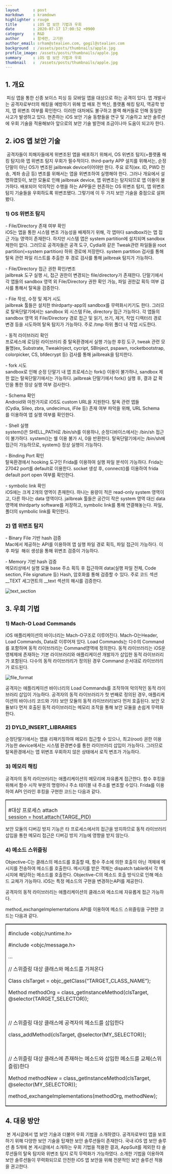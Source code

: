 ```yaml
---
layout		: post
markdown	: kramdown
highlighter	: rouge
title		: iOS 앱 보안 기법과 우회
date		: 2020-07-17 17:00:52 +0900
category	: R&D
author		: 함세련, 고기완
author_email: srham@stealien.com, gogil@stealien.com
background	: /assets/posts/thumbnails/apple.jpg
profile_image: /assets/posts/thumbnails/apple.jpg
summary		: iOS 앱 보안 기법과 우회
thumbnail	:  /assets/posts/thumbnails/apple.jpg
---
```


## **1\. 개요**

 피싱 앱을 통한 신종 보이스 피싱 등 모바일 앱을 대상으로 하는 공격이 있다. 앱 개발사는 공격자로부터의 해킹을 예방하기 위해 앱 배포 전 백신, 플랫폼 해킹 탐지, 역공학 방지, 앱 위변조 여부를 확인한다. 이러한 대처에도 불구하고 블랙 해커들로 인해 동일한 사고가 발생하고 있다. 현존하는 iOS 보안 기술 동향들을 연구 및 기술하고 보안 솔루션에 우회 기술을 적용해보아 앞으로의 보안 기술 발전에 조금이나마 도움이 되고자 한다.

## **2\. iOS 앱 보안 기술**

 공격자들이 피해자들에게 위변조된 앱을 배포하기 위해서, OS 위변조 탐지(=플랫폼 해킹 탐지)와 앱 위변조 탐지 우회가 필수적이다. third-party APP 설치를 위해서는, 순정단말이 아닌 OS가 변조된 jailbreak device이어야만 한다. 주요 로직(ex. ID, PWD 전송, 계좌 송금 등) 변조를 위해서는 앱을 위변조하여 실행해야 한다. 그러나 개요에서 설명하였듯이, 보안 모듈로 인해 jailbreak device, 앱 위변조는 탐지되므로 앱 이용이 불가하다. 배포되어 악의적인 수행을 하는 APP들은 현존하는 OS 위변조 탐지, 앱 위변조 탐지 기술들을 우회하도록 위변조됐다. 그렇기에 이 두 가지 보안 기술을 중점으로 살펴봤다.

### 1) OS 위변조 탐지 

\- File/Directory 존재 여부 확인  
iOS는 앱을 통한 시스템 변조 가능성을 배제하기 위해, 각 앱마다 sandbox라는 앱 접근 가능 영역이 존재한다. 하지만 시스템 앱은 system partition에 설치되며 sandbox 제한이 없다. 그러므로 공격자들은 공격 도구, Cydia와 같은 Tweak관련 파일들을 root partition(=system partition) 하위 경로에 저장한다. system partition 검사를 통해 탈옥 관련 파일 리스트를 추출한 후 경로 검사를 통해 jailbreak 탐지가 가능하다.  
  
\- File/Directory 접근 권한 확인/변조  
jailbreak 도구 실행 시, 접근 권한이 변경되는 file/directory가 존재한다. 단말기에서 각 앱들의 sandbox 영역 외 File/Directory 권한 확인 가능, 파일 권한값 획득 여부 검사를 통해서 탈옥을 검증한다.   
  
\- File 작성, 수정 및 제거 시도   
jailbreak 툴들은 설치한 thirdparty-app의 sandbox를 무력화시키기도 한다. 그러므로 탈옥단말기에서는 sandbox 외 시스템 File, directory 접근 가능하다. 각 앱들의 sandbox 영역 외 File/Directory 경로 접근 및 읽기, 쓰기, 제거, 작업 디렉터리 경로 변경 등을 시도하여 탈옥 탐지가 가능하다. 주로 /tmp 하위 폴더 내 작업 시도한다.  
  
\- 동적 라이브러리 확인  
프로세스에 로딩된 라이브러리 중 탈옥환경에서 실행 가능한 후킹 도구, tweak 관련 모듈명(ex, Substrate, TweakInject, cycript, SBInject, pspawn, rocketbootstrap, colorpicker, CS, bfdecrypt 등) 검사를 통해 jailbreak을 탐지한다.  
  
\- fork 시도  
sandbox로 인해 순정 단말기 내 앱 프로세스는 fork() 이용이 불가하나, sandbox 제한 없는 탈옥단말기에서는 가능하다. jailbreak 단말기에서 fork() 실행 후, 결과 값 확인을 통한 정상 실행 여부 검사한다.  
  
\- Schema 확인   
Android와 마찬가지로 iOS도 custom URL을 지원한다. 탈옥 관련 앱들(Cydia, Sileo, zbra, undecimus, iFile 등) 존재 여부 파악을 위해, URL Schema를 이용하여 앱 실행 여부를 확인한다.   
  
\- Shell 실행  
system()은 SHELL\_PATH로 /bin/sh를 이용하나, 순정디바이스에서는 /bin/sh 접근이 불가하다. system()는 쉘 이용 불가 시, 0을 반환한다. 탈옥단말기에서는 /bin/sh에 접근이 가능하므로, system() 정상 실행이 가능하다.   
  
\- Binding Port 확인  
탈옥환경에서 hooking 도구인 Frida를 이용하여 실행 파일 분석이 가능하다. Frida는 27042 port를 default로 이용한다. socket 생성 후, connect()를 이용하여 frida default port open 여부를 확인한다.  
  
\- symbolic link 확인  
iOS에는 크게 2개의 영역이 존재한다. 하나는 용량이 적은 read-only system 영역이고, 다른 하나는 data 영역이다. jailbreak 툴들은 공간이 작은 system 영역 대신 data 영역에 thirdparty software를 저장하고, symbolic link를 통해 연결해놓는다. 파일, 폴더의 symbolic link를 확인한다. 

### 2) 앱 위변조 탐지 

\- Binary File 기반 hash 검증  
Mac에서 제공하는 API를 이용하여 앱 실행 파일 경로 획득, 파일 접근이 가능하다. 이후 파일  해쉬 생성을 통해 위변조 검증이 가능하다.  
  
\- Memory 기반 hash 검증  
메모리상에서 실행 모듈 base 주소 획득 후 접근하여 data(실행 파일 전체, Code section, File signature 등) Hash, 암호화를 통해 검증할 수 있다. 주로 코드 섹션 __TEXT 세그먼트의 __text 섹션의 해시를 검증한다.

![text_section](/assets/2020-07-17-iOS.assets/text_section.png)


## **3\. 우회 기법**

### 1) Mach-O Load Commands

iOS 애플리케이션의 바이너리는 Mach-O구조로 이루어진다. Mach-O는Header, Load Commands, Data로 이루어져 있다. Load Commands는 다수의 Command를 포함하며 동적 라이브러리는 Command영역에 정의한다. 동적 라이브러리는 iOS운영체제에 존재하는 기본 라이브러리와 애플리케이션 개발자가 삽입한 동적 라이브러리가 포함된다. 다수의 동적 라이브러리가 정의된 경우 Command 순서대로 라이브러리가 로드된다.

![file_format](/assets/2020-07-17-iOS.assets/file_format.png)

공격자는 애플리케이션 바이너리의 Load Commands를 조작하여 악의적인 동적 라이브러리 삽입이 가능하다. 공격자의 동적 라이브러리가 첫 번째로 정의된 경우, 애플리케이션의 바이너리 코드와 기타 보안 모듈의 동적 라이브러리보다 먼저 호출된다. 보안 모듈보다 먼저 호출된 동적 라이브러리는 메모리 조작을 통해 보안 모듈을 손쉽게 무력화한다. 

### 2) DYLD\_INSERT\_LIBRARIES

순정단말기에서는 앱을 리패키징하여 메모리 접근할 수 있으나, 최고(root) 권한 이용 가능한 device에서는 시스템 환경변수를 통한 라이브러리 삽입이 가능하다. 그러므로 탈옥환경에서는 앱 위변조 우회하지 않은 상태에서 로직 변조가 가능하다. 

### 3) 메모리 해킹

공격자의 동적 라이브러리는 애플리케이션의 메모리에 자유롭게 접근한다. 함수 후킹을 위해서 함수 시작 부분의 명령어나 주소 테이블 내 주소를 변조할 수있다. Frida를 이용하여 API 인라인 후킹을 구현한 코드는 다음과 같다. 
<table style="border-collapse: collapse; width: 100%; height: 65px;border: 1px solid;" ><tbody><tr style="height: 65px;"><td style="height: 65px;"><p style="text-align: left;" data-ke-size="size14">#대상 프로세스 attach<br>session = host.attach(TARGE_PID)<br>#스크립트 로드<br>script.session.create_script('''<br>Interceptor.attach(<br>&nbsp; &nbsp; Module.findExportByName(null,"fopen"),{ //fopen 함수를 찾는다.<br><span style="color: #333333;">&nbsp; &nbsp;&nbsp;</span><span style="color: #333333;"> &nbsp; onEnter: function(args){<br><span style="color: #333333;">&nbsp; &nbsp;&nbsp;</span><span style="color: #333333;">&nbsp; &nbsp;&nbsp;</span><span style="color: #333333;"> &nbsp; if(args[0].isNull())return;<br><span style="color: #333333;">&nbsp; &nbsp;&nbsp;</span><span style="color: #333333;">&nbsp; &nbsp;&nbsp;</span><span style="color: #333333;"> &nbsp; var path=args[0].readUtf8String();&nbsp; //현재 fopen 함수의 인자를 출력한다.<br></span></span></span><span style="color: #333333;">&nbsp; &nbsp;&nbsp;</span><span style="color: #333333;">&nbsp; &nbsp;&nbsp;</span><span style="color: #333333;"><span>&nbsp;</span>&nbsp;<span> console.log("[+] fopen "+path);&nbsp; &nbsp; &nbsp;//인자로 전달된 원본파일명<br><span style="color: #333333;">&nbsp; &nbsp;&nbsp;</span><span style="color: #333333;">&nbsp; &nbsp;&nbsp;</span><span style="color: #333333;"><span>&nbsp;</span>&nbsp;<span> if(path.match("TARGET_PATH")){</span></span><br><span style="color: #333333;">&nbsp; &nbsp;&nbsp;</span><span style="color: #333333;">&nbsp; &nbsp;&nbsp;</span><span style="color: #333333;"><span>&nbsp;</span>&nbsp;<span> &nbsp; &nbsp;console.log(" --&gt; Change It!!");<br><span style="color: #333333;">&nbsp; &nbsp;&nbsp;</span><span style="color: #333333;">&nbsp; &nbsp;&nbsp;</span><span style="color: #333333;"><span>&nbsp;</span>&nbsp;<span> &nbsp; &nbsp;args[0].writeUtf8String("CHANGED_PATH"); //후킹하여 변조하는 인자<br><span style="color: #333333;">&nbsp; &nbsp;&nbsp;</span><span style="color: #333333;">&nbsp; &nbsp;&nbsp;</span><span style="color: #333333;"><span>&nbsp;</span>&nbsp;<span> }<br>&nbsp; &nbsp; &nbsp; &nbsp; }<br>&nbsp; &nbsp; });<br></span></span></span></span></span></span></span></span>''')<br>script.on('message',on_message)<br>script.load()</p></td></tr></tbody></table>
보안 모듈의 디버깅 방지 기능은 타 프로세스에서의 접근을 방지하므로 동적 라이브러리 삽입을 통한 메모리 접근은 디버깅 방지 기능에 영향을 받지 않는다. 

### 4) 메소드 스위즐링

Objective-C는 클래스의 메소드를 호출할 때, 함수 주소에 의한 호출이 아닌 객체에 메시지를 전송하여 메소드를 호출한다. 메시지를 받은 객체는 dispatch table에서 각 메시지에 해당하는 메소드를 호출한다. Objective-C의 메소드 호출 방식으로 인해 메소드 교체가 가능하다. iOS는 특정 메소드의 구현을 변경하는API를 제공한다.

공격자의 동적 라이브러리는 애플리케이션의 클래스와 메소드에 자유롭게 접근 가능하다.

method\_exchangeImplementations API를 이용하여 메소드 스위즐링을 구현한 코드는 다음과 같다.

<table style="border-collapse: collapse; width: 100%;border: 1px solid;" ><tbody><tr><td ><p style="text-align: left;" data-ke-size="size14"><span>#include &lt;objc/runtime.h&gt;</span></p><p style="text-align: left;" data-ke-size="size14"><span>#include &lt;objc/message.h&gt;</span></p><p style="text-align: left;" data-ke-size="size14"><span>…</span></p><p style="text-align: left;" data-ke-size="size14"><span>//<span>&nbsp;</span></span>스위즐링 대상 클래스와 메소드를 가져온다</p><p style="text-align: left;" data-ke-size="size14"><span>Class clsTarget = objc_getClass(“TARGET_CLASS_NAME”);</span></p><p style="text-align: left;" data-ke-size="size14"><span>Method methodOrg = class_getInstanceMethod(clsTarget, @selector(TARGET_SELECTOR));</span></p><p style="text-align: left;" data-ke-size="size14"><span>&nbsp;</span></p><p style="text-align: left;" data-ke-size="size14"><span>//<span>&nbsp;</span></span>스위즐링 대상 클래스에 공격자의 메소드를 삽입한다</p><p style="text-align: left;" data-ke-size="size14"><span>class_addMethod(clsTarget, @selector(MY_SELECTOR));</span></p><p style="text-align: left;" data-ke-size="size14"><span>&nbsp;</span></p><p style="text-align: left;" data-ke-size="size14"><span>//<span>&nbsp;</span></span>스위즐링 대상 클래스에 존재하는 메소드와 삽입한 메소드를 교체<span>(</span>스위즐링<span>)</span>한다</p><p style="text-align: left;" data-ke-size="size14"><span>Method methodNew = class_getInstanceMethod(clsTarget, @selector(MY_SELECTOR));</span></p><p style="text-align: left;" data-ke-size="size14"><span>method_exchangeImplementations(methodOrg, methodNew);</span></p></td></tr></tbody></table>

## **4\. 대응 방안**

 본 게시글에서 앱 보안 기술과 더불어 우회 기법을 소개하였다. 공격자로부터 앱을 보호하기 위해 다양한 보안 기술을 탑재한 보안 솔루션들이 존재한다. 국내 iOS 앱 보안 솔루션 총 5개에 본 게시글에서 소개하는 우회 기법을 적용한 결과, AppSuit를 제외한 타 솔루션들의 탈옥 탐지와 위변조 탐지 로직 무력화가 가능하였다. 소개한 기법을 이용하여 보안 솔루션들이 무력화되므로 안전한 iOS 앱 보안을 위해 전문적인 보안 솔루션 적용을 권고한다.